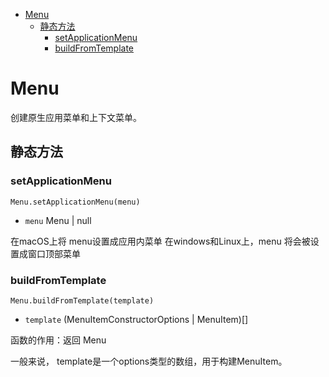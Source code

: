 - [Menu](#menu)
  - [静态方法](#静态方法)
    - [setApplicationMenu](#setapplicationmenu)
    - [buildFromTemplate](#buildfromtemplate)

# Menu
创建原生应用菜单和上下文菜单。

## 静态方法

### setApplicationMenu
`Menu.setApplicationMenu(menu)`
* `menu` Menu | null

在macOS上将 menu设置成应用内菜单 在windows和Linux上，menu 将会被设置成窗口顶部菜单

### buildFromTemplate
`Menu.buildFromTemplate(template)`
* `template` (MenuItemConstructorOptions | MenuItem)[]

函数的作用：返回 Menu

一般来说， template是一个options类型的数组，用于构建MenuItem。